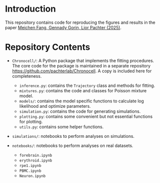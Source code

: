 # Introduction
This repository contains code for reproducing the figures and results in the paper [Meichen Fang, Gennady Gorin, Lior Pachter (2025)](https://doi.org/10.1371/journal.pcbi.1012752). 

# Repository Contents
 
* `Chronocell/`: A Python package that implements the fitting procedures. The core code for the package is maintained in a separate repository https://github.com/pachterlab/Chronocell. A copy is included here for completeness. 
  * `inference.py`: contains the `Trajectory` class and methods for fitting.
  * `mixtures.py`: contains the code and classes for Poisson mixture model.
  * `models/`: contains the model specific functions to calculate log likelihood and optimize parameters.
  * `simulation.py`: contains the code for generating simulations.
  * `plotting.py`: contains some convenient but not essential functions for plotting.
  * `utils.py`: contains some helper functions.

* `simulations/`: notebooks to perform analyses on simulations.

* `notebooks/`: notebooks to perform analyses on real datasets.
  * `forebrain.ipynb`
  * `erythroid.ipynb`
  * `rpe1.ipynb`
  * `PBMC.ipynb`
  * `Neuron.ipynb`
